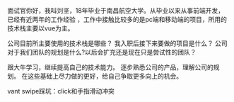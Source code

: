 <!--
 * @Author: your name
 * @Date: 2020-05-26 18:57:57
 * @LastEditTime: 2020-06-18 22:20:20
 * @LastEditors: Please set LastEditors
 * @Description: In User Settings Edit
 * @FilePath: \vuepress-blog\docs\blog\VUE-Library\self.md
-->面试官你好，我叫刘坚，18年毕业于南昌航空大学。从毕业以来从事前端开发，已经有近两年的工作经验 ，工作中接触比较多的是pc端和移动端的项目，所用的技术栈主要以vue为主。


公司目前所主要使用的技术栈是哪些？
我入职后接下来要做的项目是什么？
公司对于我们团队的规划是什么?以后会扩充还是现在只是尝试性的团队？


跟大牛学习，继续提高自己的技术能力。
逐步熟悉公司的产品，理解公司的规划。
在这些基础上尽力做的更好，给自己争取更多向上的机会。


vant swipe踩坑：click和手指滑动冲突 [](http://www.5imoban.net/jiaocheng/vue/2019/0419/3543.html)